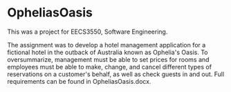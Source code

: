 # OpheliasOasis
This was a project for EECS3550, Software Engineering.

The assignment was to develop a hotel management application for a fictional hotel in the outback of Australia known as Ophelia's Oasis. To oversummarize, management must be able to set prices for rooms and employees must be able to make, change, and cancel different types of reservations on a customer's behalf, as well as check guests in and out. Full requirements can be found in OpheliasOasis.docx.

